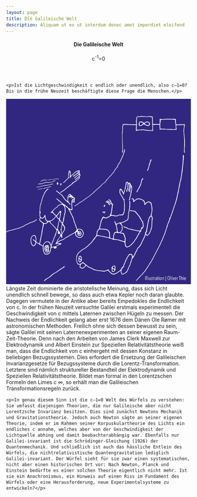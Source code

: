 ```yaml
---
layout: page
title: Die Galileische Welt
description: Aliquam ut ex ut interdum donec amet imperdiet eleifend
---
```


<section>
  <header>
		<h4>Die Galileische Welt</h4>
		<p>c<sup>-1</sup>=0</p>
	</header>

	<p>Ist die Lichtgeschwindigkeit c endlich oder unendlich, also c—1=0? Bis in die frühe Neuzeit beschäftigte diese Frage die Menschen.</p>

  <p><span class="image left"><img src="assets/images/pic03.png" alt="" /></span>Längste Zeit dominierte die aristotelische Meinung, dass sich Licht unendlich schnell bewege, so dass auch etwa Kepler noch daran glaubte. Dagegen vermutete in der Antike aber bereits Empedokles die Endlichkeit von c. In der frühen Neuzeit versuchte Galilei erstmals experimentell die Geschwindigkeit von c mittels Laternen zwischen Hügeln zu messen. Der Nachweis der Endlichkeit gelang aber erst 1676 dem Dänen Ole Rømer mit astronomischen Methoden. Freilich ohne sich dessen bewusst zu sein, sägte Galilei mit seinen Laternenexperimenten an seiner eigenen Raum-Zeit-Theorie. Denn nach den Arbeiten von James Clerk Maxwell zur Elektrodynamik und Albert Einstein zur Speziellen Relativitätstheorie weiß man, dass die Endlichkeit von c einhergeht mit dessen Konstanz in beliebigen Bezugssystemen. Dies erfordert die Ersetzung der Galileischen Invarianzgesetze für Bezugssysteme durch die Lorentz-Transformation. Letztere sind nämlich struktureller Bestandteil der Elektrodynamik und Speziellen Relativitätstheorie. Bildet man formal in den Lorentzschen Formeln den Limes c     ∞, so erhält man die Galileischen Transformationsregeln zurück.</p>

	<p>In genau diesem Sinn ist die c—1=0 Welt des Würfels zu verstehen: Sie umfasst diejenigen Theorien, die nur Galileische aber nicht Lorentzsche Invarianz besitzen. Dies sind zunächst Newtons Mechanik und Gravitationstheorie. Jedoch auch Newton sägte an seiner eigenen Theorie, indem er im Rahmen seiner Korpuskulartheorie des Lichts ein endliches c annahm, welches aber von der Geschwindigkeit der Lichtquelle abhing und damit beobachterabhängig war. Ebenfalls nur Galilei-invariant ist die Schrödinger-Gleichung (1926) der Quantenmechanik. Und schließlich ist auch das hässliche Entlein des Würfels, die nichtrelativistische Quantengravitation lediglich Galilei-invariant. Der Würfel sieht für sie zwar einen systematischen, nicht aber einen historischen Ort vor: Nach Newton, Planck und Einstein bedürfte es einer solchen Theorie eigentlich nicht mehr. Ist sie ein Anachronismus, ein Hinweis auf einen Riss im Fundament des Würfels oder eine Herausforderung, neue Experimentalsysteme zu entwickeln?</p>

</section>
